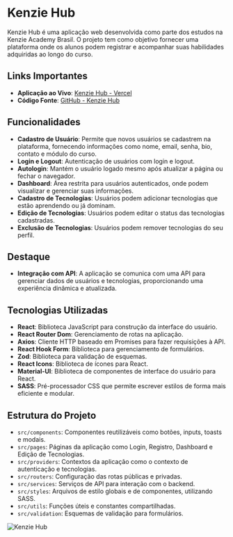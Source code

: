 # Kenzie Hub

Kenzie Hub é uma aplicação web desenvolvida como parte dos estudos na Kenzie Academy Brasil. O projeto tem como objetivo fornecer uma plataforma onde os alunos podem registrar e acompanhar suas habilidades adquiridas ao longo do curso.

## Links Importantes

- **Aplicação ao Vivo**: [Kenzie Hub - Vercel](https://react-entrega-kenzie-hub-jr-valerio.vercel.app/)
- **Código Fonte**: [GitHub - Kenzie Hub](https://github.com/Kenzie-Academy-Brasil-Developers/react-entrega-kenzie-hub-JrValerio)

## Funcionalidades

- **Cadastro de Usuário**: Permite que novos usuários se cadastrem na plataforma, fornecendo informações como nome, email, senha, bio, contato e módulo do curso.
- **Login e Logout**: Autenticação de usuários com login e logout.
- **Autologin**: Mantém o usuário logado mesmo após atualizar a página ou fechar o navegador.
- **Dashboard**: Área restrita para usuários autenticados, onde podem visualizar e gerenciar suas informações.
- **Cadastro de Tecnologias**: Usuários podem adicionar tecnologias que estão aprendendo ou já dominam.
- **Edição de Tecnologias**: Usuários podem editar o status das tecnologias cadastradas.
- **Exclusão de Tecnologias**: Usuários podem remover tecnologias do seu perfil.

## Destaque

- **Integração com API**: A aplicação se comunica com uma API para gerenciar dados de usuários e tecnologias, proporcionando uma experiência dinâmica e atualizada.

## Tecnologias Utilizadas

- **React**: Biblioteca JavaScript para construção da interface do usuário.
- **React Router Dom**: Gerenciamento de rotas na aplicação.
- **Axios**: Cliente HTTP baseado em Promises para fazer requisições à API.
- **React Hook Form**: Biblioteca para gerenciamento de formulários.
- **Zod**: Biblioteca para validação de esquemas.
- **React Icons**: Biblioteca de ícones para React.
- **Material-UI**: Biblioteca de componentes de interface do usuário para React.
- **SASS**: Pré-processador CSS que permite escrever estilos de forma mais eficiente e modular.

## Estrutura do Projeto

- `src/components`: Componentes reutilizáveis como botões, inputs, toasts e modais.
- `src/pages`: Páginas da aplicação como Login, Registro, Dashboard e Edição de Tecnologias.
- `src/providers`: Contextos da aplicação como o contexto de autenticação e tecnologias.
- `src/routers`: Configuração das rotas públicas e privadas.
- `src/services`: Serviços de API para interação com o backend.
- `src/styles`: Arquivos de estilo globais e de componentes, utilizando SASS.
- `src/utils`: Funções úteis e constantes compartilhadas.
- `src/validation`: Esquemas de validação para formulários.

![Kenzie Hub](https://github.com/Kenzie-Academy-Brasil-Developers/react-entrega-kenzie-hub-JrValerio/blob/main/src/assets/KenzieHub.png)
